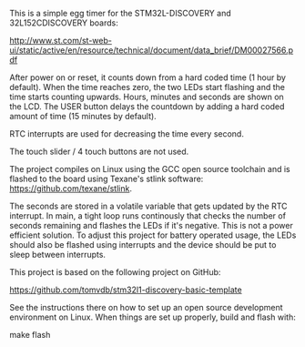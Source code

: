 This is a simple egg timer for the STM32L-DISCOVERY and 32L152CDISCOVERY
boards:

http://www.st.com/st-web-ui/static/active/en/resource/technical/document/data_brief/DM00027566.pdf

After power on or reset, it counts down from a hard coded time (1 hour by
default). When the time reaches zero, the two LEDs start flashing and the time
starts counting upwards. Hours, minutes and seconds are shown on the LCD. The
USER button delays the countdown by adding a hard coded amount of time (15
minutes by default).

RTC interrupts are used for decreasing the time every second.

The touch slider / 4 touch buttons are not used.

The project compiles on Linux using the GCC open source toolchain and is flashed
to the board using Texane's stlink software: https://github.com/texane/stlink.

The seconds are stored in a volatile variable that gets updated by the RTC
interrupt. In main, a tight loop runs continously that checks the number of
seconds remaining and flashes the LEDs if it's negative. This is not a power
efficient solution. To adjust this project for battery operated usage, the LEDs
should also be flashed using interrupts and the device should be put to sleep
between interrupts.

This project is based on the following project on GitHub:

https://github.com/tomvdb/stm32l1-discovery-basic-template

See the instructions there on how to set up an open source development
environment on Linux. When things are set up properly, build and flash with:

make flash
